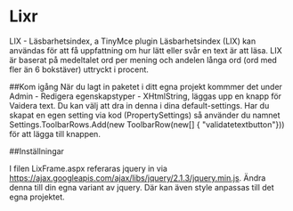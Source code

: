 # Lixr
LIX - Läsbarhetsindex, a TinyMce plugin
Läsbarhetsindex (LIX) kan användas för att få uppfattning om hur lätt eller svår en text är att läsa. LIX är baserat på medeltalet ord per mening och andelen långa ord (ord med fler än 6 bokstäver) uttryckt i procent.

##Kom igång
När du lagt in paketet i ditt egna projekt kommmer det under Admin - Redigera egenskapstyper - XHtmlString, läggas upp en knapp för Vaidera text.
Du kan välj att dra in denna i dina default-settings. Har du skapat en egen setting via kod (PropertySettings<TinyMCESettings>) så använder du
namnet Settings.ToolbarRows.Add(new ToolbarRow(new[] { "validatetextbutton"})) för att lägga till knappen.

##Inställningar

I filen LixFrame.aspx referaras jquery in via https://ajax.googleapis.com/ajax/libs/jquery/2.1.3/jquery.min.js.
Ändra denna till din egna variant av jquery. Där kan även style anpassas till det egna projektet.
